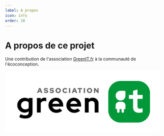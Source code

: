 ```yaml
---
label: A propos
icon: info
order: 10
---
```


# A propos de ce projet

Une contribution de l'association [GreenIT.fr](https://asso.greenit.fr/) à la communauté de l'écoconception.

[![](./static/logo-asso-greenit.svg "Aller sur le site de l'association")](https://asso.greenit.fr/)
